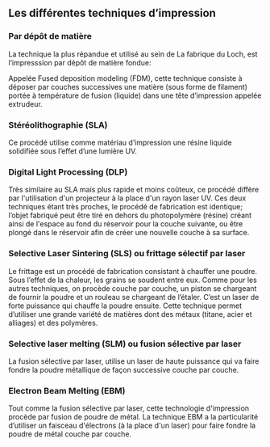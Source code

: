 ## Les différentes techniques d’impression

### Par dépôt de matière
La technique la plus répandue et utilisé au sein de La fabrique du Loch, est l’impresssion par dépôt de matière fondue:

Appelée Fused deposition modeling (FDM), cette technique consiste à déposer par couches successives une matière (sous forme de filament) portée à température de fusion (liquide) dans une tête d’impression appelée extrudeur.

### Stéréolithographie (SLA)
Ce procédé  utilise comme matériau d’impression une résine liquide solidifiée sous l’effet d’une lumière UV.

### Digital Light Processing (DLP)
Très similaire au SLA mais plus rapide et moins coûteux, ce procédé diffère par l'utilisation d'un projecteur à la place d'un rayon laser UV.
Ces deux techniques étant très proches, le procédé de fabrication est identique; l’objet fabriqué peut être tiré en dehors du photopolymère (résine) créant ainsi de l'espace au fond du réservoir pour la couche suivante, ou être plongé dans le réservoir afin de créer une nouvelle couche à sa surface.

### Selective Laser Sintering (SLS) ou frittage sélectif par laser
Le frittage est un procédé de fabrication consistant à chauffer une poudre. Sous l’effet de la chaleur, les grains se soudent entre eux.
Comme pour les autres techniques, on procède couche par couche, un piston se chargeant de fournir la poudre et un rouleau se chargeant de l’étaler. C’est un laser de forte puissance qui chauffe la poudre ensuite. Cette technique permet d’utiliser une grande variété de matières dont des métaux (titane, acier et alliages) et des polymères.

### Selective laser melting (SLM) ou fusion sélective par laser
La fusion sélective par laser, utilise un laser de haute puissance qui va faire fondre la poudre métallique de façon successive couche par couche.

### Electron Beam Melting (EBM)
Tout comme la fusion sélective par laser, cette technologie d'impression procède par fusion de poudre de métal. La technique EBM a la particularité d’utiliser un faisceau d'électrons (à la place d'un laser) pour faire fondre la poudre de métal couche par couche.
